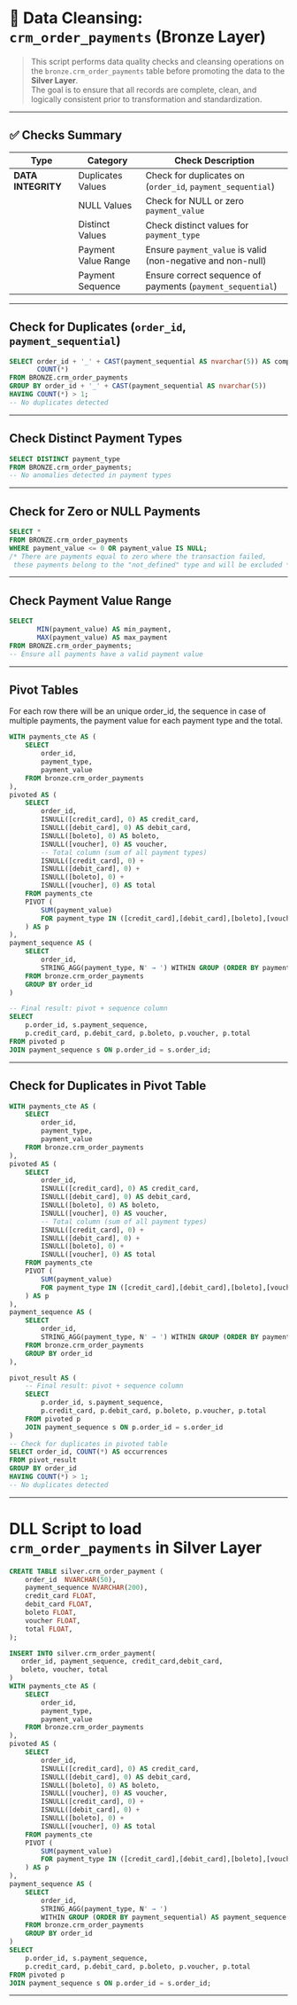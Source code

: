 # 🧹 Data Cleansing: `crm_order_payments` (Bronze Layer)

> This script performs data quality checks and cleansing operations on the `bronze.crm_order_payments` table before promoting the data to the **Silver Layer**.  
> The goal is to ensure that all records are complete, clean, and logically consistent prior to transformation and standardization.

---

## ✅ Checks Summary

| Type               | Category                | Check Description                                            |
|--------------------|-------------------------|------------------------------------------------------------- |
| **DATA INTEGRITY** | Duplicates Values       | Check for duplicates on (`order_id`, `payment_sequential`)    |
|                    | NULL Values             | Check for NULL or zero `payment_value`                       |
|                    | Distinct Values         | Check distinct values for `payment_type`                      |
|                    | Payment Value Range     | Ensure `payment_value` is valid (non-negative and non-null)   |
|                    | Payment Sequence        | Ensure correct sequence of payments (`payment_sequential`)    |

---

## Check for Duplicates (`order_id`, `payment_sequential`)

```sql
SELECT order_id + '_' + CAST(payment_sequential AS nvarchar(5)) AS composite_key,
       COUNT(*)
FROM BRONZE.crm_order_payments
GROUP BY order_id + '_' + CAST(payment_sequential AS nvarchar(5))
HAVING COUNT(*) > 1;
-- No duplicates detected
```
---

## Check Distinct Payment Types

```sql
SELECT DISTINCT payment_type
FROM BRONZE.crm_order_payments;
-- No anomalies detected in payment types
```
---

## Check for Zero or NULL Payments
```sql
SELECT * 
FROM BRONZE.crm_order_payments
WHERE payment_value <= 0 OR payment_value IS NULL;
/* There are payments equal to zero where the transaction failed,
 these payments belong to the "not_defined" type and will be excluded */
```
---

## Check Payment Value Range
```sql
SELECT 
       MIN(payment_value) AS min_payment,
       MAX(payment_value) AS max_payment
FROM BRONZE.crm_order_payments;
-- Ensure all payments have a valid payment value
```
---

## Pivot Tables
For each row there will be an unique order_id,
	the sequence in case of multiple payments, the payment value for each payment type
	and the total.
	
```sql
WITH payments_cte AS (
    SELECT 
        order_id,
        payment_type,
        payment_value
    FROM bronze.crm_order_payments
),
pivoted AS (
    SELECT 
        order_id,
        ISNULL([credit_card], 0) AS credit_card,
        ISNULL([debit_card], 0) AS debit_card,
        ISNULL([boleto], 0) AS boleto,
        ISNULL([voucher], 0) AS voucher,
        -- Total column (sum of all payment types)
        ISNULL([credit_card], 0) +
        ISNULL([debit_card], 0) +
        ISNULL([boleto], 0) +
        ISNULL([voucher], 0) AS total
    FROM payments_cte
    PIVOT (
        SUM(payment_value)
        FOR payment_type IN ([credit_card],[debit_card],[boleto],[voucher])
    ) AS p
),
payment_sequence AS (
    SELECT 
        order_id,
        STRING_AGG(payment_type, N' → ') WITHIN GROUP (ORDER BY payment_sequential) AS payment_sequence
    FROM bronze.crm_order_payments
    GROUP BY order_id
)

-- Final result: pivot + sequence column
SELECT 
    p.order_id, s.payment_sequence,
    p.credit_card, p.debit_card, p.boleto, p.voucher, p.total
FROM pivoted p
JOIN payment_sequence s ON p.order_id = s.order_id;
```
---

## Check for Duplicates in Pivot Table
```sql
WITH payments_cte AS (
    SELECT 
        order_id,
        payment_type,
        payment_value
    FROM bronze.crm_order_payments
),
pivoted AS (
    SELECT 
        order_id,
        ISNULL([credit_card], 0) AS credit_card,
        ISNULL([debit_card], 0) AS debit_card,
        ISNULL([boleto], 0) AS boleto,
        ISNULL([voucher], 0) AS voucher,
        -- Total column (sum of all payment types)
        ISNULL([credit_card], 0) +
        ISNULL([debit_card], 0) +
        ISNULL([boleto], 0) +
        ISNULL([voucher], 0) AS total
    FROM payments_cte
    PIVOT (
        SUM(payment_value)
        FOR payment_type IN ([credit_card],[debit_card],[boleto],[voucher])
    ) AS p
),
payment_sequence AS (
    SELECT 
        order_id,
        STRING_AGG(payment_type, N' → ') WITHIN GROUP (ORDER BY payment_sequential) AS payment_sequence
    FROM bronze.crm_order_payments
    GROUP BY order_id
),

pivot_result AS (
    -- Final result: pivot + sequence column
    SELECT 
        p.order_id, s.payment_sequence,
        p.credit_card, p.debit_card, p.boleto, p.voucher, p.total
    FROM pivoted p
    JOIN payment_sequence s ON p.order_id = s.order_id
)
-- Check for duplicates in pivoted table
SELECT order_id, COUNT(*) AS occurrences
FROM pivot_result
GROUP BY order_id
HAVING COUNT(*) > 1;
-- No duplicates detected
```
---

# DLL Script to load `crm_order_payments` in Silver Layer
```sql
CREATE TABLE silver.crm_order_payment (
    order_id  NVARCHAR(50),
    payment_sequence NVARCHAR(200),
    credit_card FLOAT,
    debit_card FLOAT,
    boleto FLOAT,
    voucher FLOAT,
    total FLOAT,
);

INSERT INTO silver.crm_order_payment(
   order_id, payment_sequence, credit_card,debit_card,
   boleto, voucher, total
)
WITH payments_cte AS (
    SELECT 
        order_id,
        payment_type,
        payment_value
    FROM bronze.crm_order_payments
),
pivoted AS (
    SELECT 
        order_id,
        ISNULL([credit_card], 0) AS credit_card,
        ISNULL([debit_card], 0) AS debit_card,
        ISNULL([boleto], 0) AS boleto,
        ISNULL([voucher], 0) AS voucher,
        ISNULL([credit_card], 0) +
        ISNULL([debit_card], 0) +
        ISNULL([boleto], 0) +
        ISNULL([voucher], 0) AS total
    FROM payments_cte
    PIVOT (
        SUM(payment_value)
        FOR payment_type IN ([credit_card],[debit_card],[boleto],[voucher])
    ) AS p
),
payment_sequence AS (
    SELECT 
        order_id,
        STRING_AGG(payment_type, N' → ') 
        WITHIN GROUP (ORDER BY payment_sequential) AS payment_sequence
    FROM bronze.crm_order_payments
    GROUP BY order_id
)
SELECT 
    p.order_id, s.payment_sequence,
    p.credit_card, p.debit_card, p.boleto, p.voucher, p.total
FROM pivoted p
JOIN payment_sequence s ON p.order_id = s.order_id;
```

---

